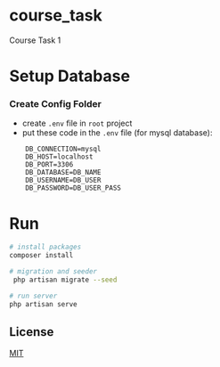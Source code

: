 # course_task
Course Task 1


# Setup Database
### Create Config Folder
- create <code>.env</code> file in <code>root</code> project
- put these code in the <code>.env</code> file (for mysql database):
```laravel
    DB_CONNECTION=mysql
    DB_HOST=localhost
    DB_PORT=3306
    DB_DATABASE=DB_NAME
    DB_USERNAME=DB_USER
    DB_PASSWORD=DB_USER_PASS
```

# Run
```bash
# install packages
composer install

# migration and seeder
 php artisan migrate --seed

# run server
php artisan serve
```
## License
[MIT](https://choosealicense.com/licenses/mit/)


